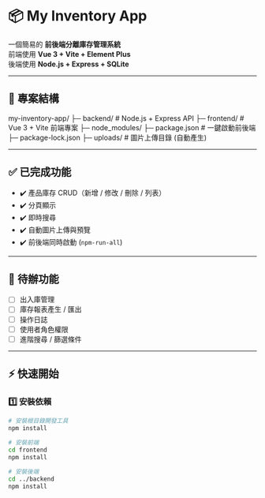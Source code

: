 # 📦 My Inventory App

一個簡易的 **前後端分離庫存管理系統**  
前端使用 **Vue 3 + Vite + Element Plus**  
後端使用 **Node.js + Express + SQLite**

---

## 📁 專案結構

my-inventory-app/
├─ backend/ # Node.js + Express API
├─ frontend/ # Vue 3 + Vite 前端專案
├─ node_modules/
├─ package.json # 一鍵啟動前後端
├─ package-lock.json
├─ uploads/ # 圖片上傳目錄 (自動產生)

---

## ✅ 已完成功能

- ✔️ 產品庫存 CRUD（新增 / 修改 / 刪除 / 列表）
- ✔️ 分頁顯示
- ✔️ 即時搜尋
- ✔️ 自動圖片上傳與預覽
- ✔️ 前後端同時啟動 (`npm-run-all`)

---

## 🚧 待辦功能

- [ ] 出入庫管理
- [ ] 庫存報表產生 / 匯出
- [ ] 操作日誌
- [ ] 使用者角色權限
- [ ] 進階搜尋 / 篩選條件

---

## ⚡️ 快速開始

### 1️⃣ 安裝依賴

```bash
# 安裝根目錄開發工具
npm install

# 安裝前端
cd frontend
npm install

# 安裝後端
cd ../backend
npm install
```
